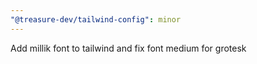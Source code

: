 ```yaml
---
"@treasure-dev/tailwind-config": minor
---
```


Add millik font to tailwind and fix font medium for grotesk
